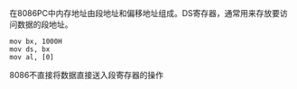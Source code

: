 在8086PC中内存地址由段地址和偏移地址组成。DS寄存器，通常用来存放要访问数据的段地址。

```
mov bx, 1000H
mov ds, bx
mov al, [0]
```

8086不直接将数据直接送入段寄存器的操作

